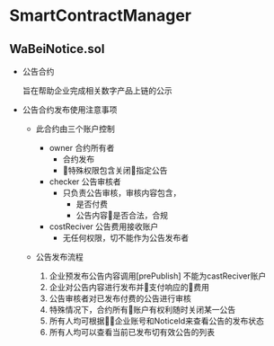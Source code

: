 # SmartContractManager 

## WaBeiNotice.sol

* 公告合约

	旨在帮助企业完成相关数字产品上链的公示

* 公告合约发布使用注意事项

	* 此合约由三个账户控制
		* owner			合约所有者
			* 合约发布
			* 特殊权限包含关闭指定公告
		* checker		公告审核者
			* 只负责公告审核，审核内容包含，
				* 是否付费
				* 公告内容是否合法，合规
		* costReciver	公告费用接收账户
			* 无任何权限，切不能作为公告发布者

	* 公告发布流程 
		1. 企业预发布公告内容调用[prePublish] 不能为castReciver账户
		2. 企业对公告内容进行发布并支付响应的费用
		3. 公告审核者对已发布付费的公告进行审核
		4. 特殊情况下，合约所有账户有权利随时关闭某一公告
		5. 所有人均可根据企业账号和NoticeId来查看公告的发布状态
		6. 所有人均可以查看当前已发布切有效公告的列表
	





